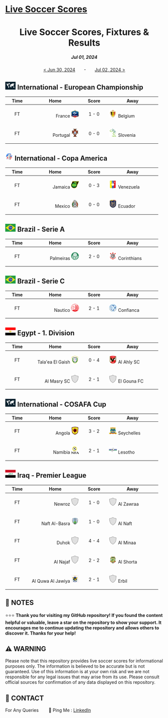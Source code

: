[Live Soccer Scores](https://github.com/ErcinDedeoglu/LiveSoccerScores)
==========

<h1 align="center">Live Soccer Scores, Fixtures & Results</h1>
<h5 align="center">Jul 01, 2024</h5>

<div align="center">

[&lt; Jun 30, 2024](</archive/2024/06/2024-06-30.md>)&emsp;&emsp;-&emsp;&emsp;[Jul 02, 2024 &gt;](</archive/2024/07/2024-07-02.md>)

</div>

## <img src="/static/logos/International-European Championship.png" height="25px"> International - European Championship

<div align="center">

&emsp;Time&emsp; | &emsp;&emsp;&emsp;&emsp;Home&emsp;&emsp;&emsp;&emsp; | &emsp;Score&emsp; | &emsp;&emsp;&emsp;&emsp;Away&emsp;&emsp;&emsp;&emsp; |
| ------------ | ------------ | ------------ | ------------ |
| <p align="center">FT</p> | <p align="right">France <img src="/static/logos/France.png" height="25px"></p> | <p align="center">1 - 0</p> | <p align="left"><img src="/static/logos/Belgium.png" height="25px"> Belgium</p> |
| <p align="center">FT</p> | <p align="right">Portugal <img src="/static/logos/Portugal.png" height="25px"></p> | <p align="center">0 - 0</p> | <p align="left"><img src="/static/logos/Slovenia.png" height="25px"> Slovenia</p> |
</div>


## <img src="/static/logos/International-Copa America.png" height="25px"> International - Copa America

<div align="center">

&emsp;Time&emsp; | &emsp;&emsp;&emsp;&emsp;Home&emsp;&emsp;&emsp;&emsp; | &emsp;Score&emsp; | &emsp;&emsp;&emsp;&emsp;Away&emsp;&emsp;&emsp;&emsp; |
| ------------ | ------------ | ------------ | ------------ |
| <p align="center">FT</p> | <p align="right">Jamaica <img src="/static/logos/Jamaica.png" height="25px"></p> | <p align="center">0 - 3</p> | <p align="left"><img src="/static/logos/Venezuela.png" height="25px"> Venezuela</p> |
| <p align="center">FT</p> | <p align="right">Mexico <img src="/static/logos/Mexico.png" height="25px"></p> | <p align="center">0 - 0</p> | <p align="left"><img src="/static/logos/Ecuador.png" height="25px"> Ecuador</p> |
</div>


## <img src="/static/logos/Brazil-Serie A.png" height="25px"> Brazil - Serie A

<div align="center">

&emsp;Time&emsp; | &emsp;&emsp;&emsp;&emsp;Home&emsp;&emsp;&emsp;&emsp; | &emsp;Score&emsp; | &emsp;&emsp;&emsp;&emsp;Away&emsp;&emsp;&emsp;&emsp; |
| ------------ | ------------ | ------------ | ------------ |
| <p align="center">FT</p> | <p align="right">Palmeiras <img src="/static/logos/Palmeiras.png" height="25px"></p> | <p align="center">2 - 0</p> | <p align="left"><img src="/static/logos/Corinthians.png" height="25px"> Corinthians</p> |
</div>


## <img src="/static/logos/Brazil-Serie C.png" height="25px"> Brazil - Serie C

<div align="center">

&emsp;Time&emsp; | &emsp;&emsp;&emsp;&emsp;Home&emsp;&emsp;&emsp;&emsp; | &emsp;Score&emsp; | &emsp;&emsp;&emsp;&emsp;Away&emsp;&emsp;&emsp;&emsp; |
| ------------ | ------------ | ------------ | ------------ |
| <p align="center">FT</p> | <p align="right">Nautico <img src="/static/logos/Nautico.png" height="25px"></p> | <p align="center">2 - 1</p> | <p align="left"><img src="/static/logos/Confianca.png" height="25px"> Confianca</p> |
</div>


## <img src="/static/logos/Egypt-1. Division.png" height="25px"> Egypt - 1. Division

<div align="center">

&emsp;Time&emsp; | &emsp;&emsp;&emsp;&emsp;Home&emsp;&emsp;&emsp;&emsp; | &emsp;Score&emsp; | &emsp;&emsp;&emsp;&emsp;Away&emsp;&emsp;&emsp;&emsp; |
| ------------ | ------------ | ------------ | ------------ |
| <p align="center">FT</p> | <p align="right">Tala'ea El Gaish <img src="/static/logos/Tala'ea El Gaish.png" height="25px"></p> | <p align="center">0 - 4</p> | <p align="left"><img src="/static/logos/Al Ahly SC.png" height="25px"> Al Ahly SC</p> |
| <p align="center">FT</p> | <p align="right">Al Masry SC <img src="/static/logos/Al Masry SC.png" height="25px"></p> | <p align="center">2 - 1</p> | <p align="left"><img src="/static/logos/El Gouna FC.png" height="25px"> El Gouna FC</p> |
</div>


## <img src="/static/logos/International-COSAFA Cup.png" height="25px"> International - COSAFA Cup

<div align="center">

&emsp;Time&emsp; | &emsp;&emsp;&emsp;&emsp;Home&emsp;&emsp;&emsp;&emsp; | &emsp;Score&emsp; | &emsp;&emsp;&emsp;&emsp;Away&emsp;&emsp;&emsp;&emsp; |
| ------------ | ------------ | ------------ | ------------ |
| <p align="center">FT</p> | <p align="right">Angola <img src="/static/logos/Angola.png" height="25px"></p> | <p align="center">3 - 2</p> | <p align="left"><img src="/static/logos/Seychelles.png" height="25px"> Seychelles</p> |
| <p align="center">FT</p> | <p align="right">Namibia <img src="/static/logos/Namibia.png" height="25px"></p> | <p align="center">2 - 1</p> | <p align="left"><img src="/static/logos/Lesotho.png" height="25px"> Lesotho</p> |
</div>


## <img src="/static/logos/Iraq-Premier League.png" height="25px"> Iraq - Premier League

<div align="center">

&emsp;Time&emsp; | &emsp;&emsp;&emsp;&emsp;Home&emsp;&emsp;&emsp;&emsp; | &emsp;Score&emsp; | &emsp;&emsp;&emsp;&emsp;Away&emsp;&emsp;&emsp;&emsp; |
| ------------ | ------------ | ------------ | ------------ |
| <p align="center">FT</p> | <p align="right">Newroz <img src="/static/logos/Newroz.png" height="25px"></p> | <p align="center">1 - 0</p> | <p align="left"><img src="/static/logos/Al Zawraa.png" height="25px"> Al Zawraa</p> |
| <p align="center">FT</p> | <p align="right">Naft Al-Basra <img src="/static/logos/Naft Al-Basra.png" height="25px"></p> | <p align="center">1 - 0</p> | <p align="left"><img src="/static/logos/Al Naft.png" height="25px"> Al Naft</p> |
| <p align="center">FT</p> | <p align="right">Duhok <img src="/static/logos/Duhok.png" height="25px"></p> | <p align="center">4 - 4</p> | <p align="left"><img src="/static/logos/Al Minaa.png" height="25px"> Al Minaa</p> |
| <p align="center">FT</p> | <p align="right">Al Najaf <img src="/static/logos/Al Najaf.png" height="25px"></p> | <p align="center">2 - 2</p> | <p align="left"><img src="/static/logos/Al Shorta.png" height="25px"> Al Shorta</p> |
| <p align="center">FT</p> | <p align="right">Al Quwa Al Jawiya <img src="/static/logos/Al Quwa Al Jawiya.png" height="25px"></p> | <p align="center">2 - 1</p> | <p align="left"><img src="/static/logos/Erbil.png" height="25px"> Erbil</p> |
</div>





## 📝 NOTES

⭐⭐⭐ **Thank you for visiting my GitHub repository! If you found the content helpful or valuable, leave a star on the repository to show your support. It encourages me to continue updating the repository and allows others to discover it. Thanks for your help!**


## ⚠️ WARNING

Please note that this repository provides live soccer scores for informational purposes only. The information is believed to be accurate but is not guaranteed. Use of this information is at your own risk and we are not responsible for any legal issues that may arise from its use. Please consult official sources for confirmation of any data displayed on this repository.


## 📨 CONTACT

For Any Queries
&emsp;&emsp;🏓 Ping Me : [LinkedIn](https://www.linkedin.com/in/ercindedeoglu/)
